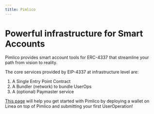 ```yaml
---
title: Pimlico
---
```


# Powerful infrastructure for Smart Accounts

Pimlico provides smart account tools for ERC-4337 that streamline your path from vision to reality.

The core services provided by EIP-4337 at infrastructure level are:

1. A Single Entry Point Contract
1. A Bundler (network) to bundle UserOps
1. A (optional) Paymaster service

[This page](https://docs.pimlico.io/docs) will help you get started with Pimlico by deploying a wallet on Linea on top of Pimlico and submitting your first UserOperation!
